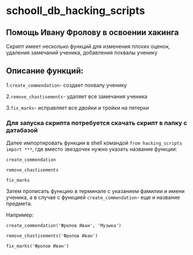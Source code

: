 # schooll_db_hacking_scripts
## Помощь Ивану Фролову в освоении хакинга
Скрипт имеет несколько функций для изменения плохих оценок, удаления замечаний ученика, добавления похвалы ученику

## Описание функций:

1.```create_commendation```- создает похвалу ученику

2.```remove_chastisements```- удаляет все замечания ученика

3.```fix_marks```- исправляет все двойки и тройки на пятерки

### Для запуска скрипта потребуется скачать скрипт в папку с датабазой

Далее импортировать функции в shell командой ```from hacking_scripts import ***```, где вместо звездочек нужно указать название функции:

```create_commendation```

```remove_chastisements```

```fix_marks```

Затем прописать функцию в терминале с указанием фамилии и имени ученика, а в случае с функцией ```create_commendation```- еще и название предмета.

Например:

```create_commendation('Фролов Иван', 'Музыка')```

```remove_chastisements('Фролов Иван')```

```fix_marks('Фролов Иван')```

